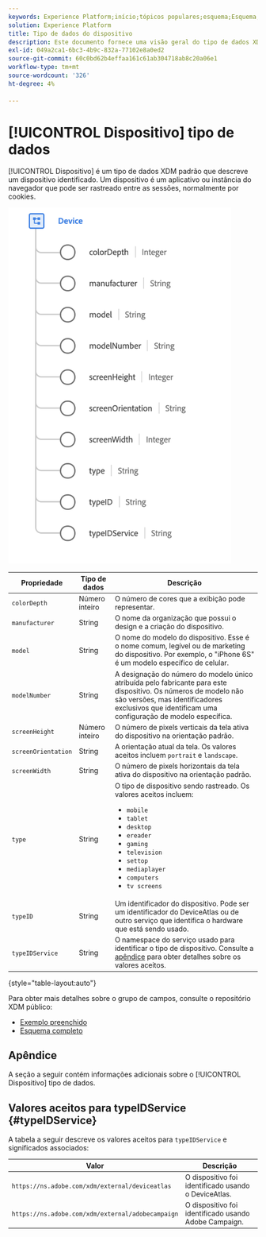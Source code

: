 ```yaml
---
keywords: Experience Platform;início;tópicos populares;esquema;Esquema;XDM;campos;esquemas;Esquemas;dispositivo;tipo de dados;tipo de dados;tipo de dados;
solution: Experience Platform
title: Tipo de dados do dispositivo
description: Este documento fornece uma visão geral do tipo de dados XDM do dispositivo.
exl-id: 049a2ca1-6bc3-4b9c-832a-77102e8a0ed2
source-git-commit: 60c0bd62b4effaa161c61ab304718ab8c20a06e1
workflow-type: tm+mt
source-wordcount: '326'
ht-degree: 4%

---
```


# [!UICONTROL Dispositivo] tipo de dados

[!UICONTROL Dispositivo] é um tipo de dados XDM padrão que descreve um dispositivo identificado. Um dispositivo é um aplicativo ou instância do navegador que pode ser rastreado entre as sessões, normalmente por cookies.

<img src="../images/data-types/device.png" width="450" /><br />

| Propriedade | Tipo de dados | Descrição |
| --- | --- | --- |
| `colorDepth` | Número inteiro | O número de cores que a exibição pode representar. |
| `manufacturer` | String | O nome da organização que possui o design e a criação do dispositivo. |
| `model` | String | O nome do modelo do dispositivo. Esse é o nome comum, legível ou de marketing do dispositivo. Por exemplo, o &quot;iPhone 6S&quot; é um modelo específico de celular. |
| `modelNumber` | String | A designação do número do modelo único atribuída pelo fabricante para este dispositivo. Os números de modelo não são versões, mas identificadores exclusivos que identificam uma configuração de modelo específica. |
| `screenHeight` | Número inteiro | O número de pixels verticais da tela ativa do dispositivo na orientação padrão. |
| `screenOrientation` | String | A orientação atual da tela. Os valores aceitos incluem `portrait` e `landscape`. |
| `screenWidth` | String | O número de pixels horizontais da tela ativa do dispositivo na orientação padrão. |
| `type` | String | O tipo de dispositivo sendo rastreado. Os valores aceitos incluem: <ul><li>`mobile`</li><li>`tablet`</li><li>`desktop`</li><li>`ereader`</li><li>`gaming`</li><li>`television`</li><li>`settop`</li><li>`mediaplayer`</li><li>`computers`</li><li>`tv screens`</li></ul> |
| `typeID` | String | Um identificador do dispositivo. Pode ser um identificador do DeviceAtlas ou de outro serviço que identifica o hardware que está sendo usado. |
| `typeIDService` | String | O namespace do serviço usado para identificar o tipo de dispositivo. Consulte a [apêndice](#typeIDService) para obter detalhes sobre os valores aceitos. |

{style="table-layout:auto"}

Para obter mais detalhes sobre o grupo de campos, consulte o repositório XDM público:

* [Exemplo preenchido](https://github.com/adobe/xdm/blob/master/components/datatypes/device.example.1.json)
* [Esquema completo](https://github.com/adobe/xdm/blob/master/components/datatypes/device.schema.json)

## Apêndice

A seção a seguir contém informações adicionais sobre o [!UICONTROL Dispositivo] tipo de dados.

## Valores aceitos para typeIDService {#typeIDService}

A tabela a seguir descreve os valores aceitos para `typeIDService` e significados associados:

| Valor | Descrição |
| --- | --- |
| `https://ns.adobe.com/xdm/external/deviceatlas` | O dispositivo foi identificado usando o DeviceAtlas. |
| `https://ns.adobe.com/xdm/external/adobecampaign` | O dispositivo foi identificado usando Adobe Campaign. |
